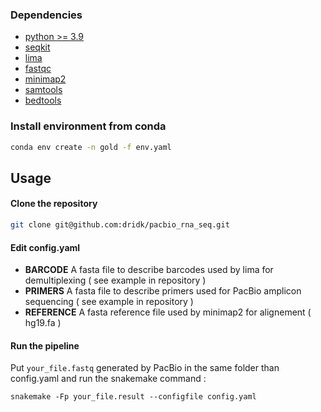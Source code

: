 
### Dependencies 
- [python >= 3.9 ](https://www.python.org/downloads)
- [seqkit](https://bioinf.shenwei.me/seqkit/)
- [lima](https://lima.how/)
- [fastqc](https://www.bioinformatics.babraham.ac.uk/projects/fastqc/)
- [minimap2](https://lh3.github.io/minimap2/)
- [samtools](http://www.htslib.org/)
- [bedtools](https://bedtools.readthedocs.io/en/latest/) 

### Install environment from conda 

```bash
conda env create -n gold -f env.yaml
````

## Usage 

#### Clone the repository

```bash
git clone git@github.com:dridk/pacbio_rna_seq.git
```

#### Edit config.yaml

- **BARCODE**  A fasta file to describe barcodes used by lima for demultiplexing ( see example in repository ) 
- **PRIMERS** A fasta file to describe primers used for PacBio amplicon sequencing ( see example in repository ) 
- **REFERENCE** A fasta reference file used by minimap2 for alignement ( hg19.fa ) 


#### Run the pipeline 

Put ```your_file.fastq``` generated by PacBio in the same folder than config.yaml and run the snakemake command : 

```
snakemake -Fp your_file.result --configfile config.yaml 
```



